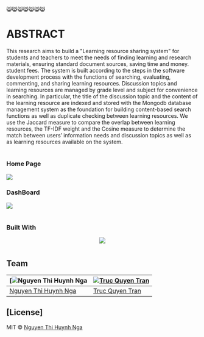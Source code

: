 😸😸😸😸😸😸😸
# ABSTRACT
This research aims to build a "Learning resource sharing system" for students and teachers to meet the needs of finding learning and research materials, ensuring standard document sources, saving time and money. student fees. The system is built according to the steps in the software development process with the functions of searching, evaluating, commenting, and sharing learning resources. Discussion topics and learning resources are managed by grade level and subject for convenience in searching.
In particular, the title of the discussion topic and the content of the learning resource are indexed and stored with the Mongodb database management system as the foundation for building content-based search functions as well as duplicate checking between learning resources. We use the Jaccard measure to compare the overlap between learning resources, the TF-IDF weight and the Cosine measure to determine the match between users’ information needs and discussion topics as well as as learning resources available on the system. 

#

### Home Page

![](https://github.com/huynhngaa/docswap/blob/master/assets/img/demo/home.png)

### DashBoard
![]( https://github.com/huynhngaa/docswap/blob/master/assets/img/demo/dash.png)


#

### Built With

<p align="center">
  <a href="https://skillicons.dev">
    <img src="https://skillicons.dev/icons?i=bootstrap,mongodb,mysql,php,py" />
  </a>
</p>

#

## Team

[![Nguyen Thi Huynh Nga](<img src="(https://avatars.githubusercontent.com/u/101682185?s=400&u=ddfad281512e1550579957b19d298fe049e3fdba&v=4)](https://github.com/huynhngaa)" width="128"/>)  | [![Truc Quyen Tran](https://avatars.githubusercontent.com/u/101681888?v=4)](https://github.com/trucquyentran)
---|---
[Nguyen Thi Huynh Nga ](https://github.com/huynhngaa) |[Truc Quyen Tran](https://github.com/trucquyentran)

## [License]

MIT © [Nguyen Thi Huynh Nga ](https://github.com/huynhngaa)

